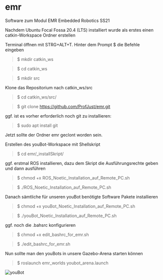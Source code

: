 # emr
Software zum Modul EMR Embedded Robotics SS21

Nachdem Ubuntu Focal Fossa 20.4 (LTS) installiert wurde 
als erstes einen catkin-Workspace Ordner erstellen

Terminal öffnen mit STRG+ALT+T. Hinter dem Prompt $ die Befehle eingeben

>$ mkdir catkin_ws

>$ cd catkin_ws

>$ mkdir src

Klone das Repositorium nach catkin_ws/src
>$ cd catkin_ws/src/

>$ git clone https://github.com/ProfJust/emr.git

ggf. ist es vorher erforderlich noch git zu installieren:
>$ sudo apt install git

Jetzt sollte der Ordner emr geclont worden sein.

Erstellen des youBot-Workspace mit Shellskript
>$ cd emr/_installSkript/

ggf. erstmal ROS installieren, dazu dem Skript 
die Ausführungsrechte geben und dann ausführen
>$ chmod +x ROS_Noetic_Installation_auf_Remote_PC.sh

>$ ./ROS_Noetic_Installation_auf_Remote_PC.sh 

Danach sämtliche für unseren youBot benötigte Software
Pakete installieren

>$ chmod +x youBot_Noetic_Installation_auf_Remote_PC.sh

>$ ./youBot_Noetic_Installation_auf_Remote_PC.sh

ggf. noch die .bahsrc konfigurieren
>$ chmod +x edit_bashrc_for_emr.sh 

>$ ./edit_bashrc_for_emr.sh 

Nun sollte man den youBots in unsere Gazebo-Arena
starten können

>$ roslaunch emr_worlds youbot_arena.launch

![youBot](https://upload.wikimedia.org/wikipedia/commons/5/59/KUKA_youBot.jpg)
